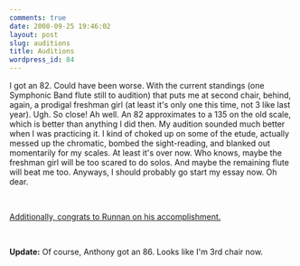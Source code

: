 ```yaml
---
comments: true
date: 2008-09-25 19:46:02
layout: post
slug: auditions
title: Auditions
wordpress_id: 84
---
```


I got an 82. Could have been worse. With the current standings (one Symphonic Band flute still to audition) that puts me at second chair, behind, again, a prodigal freshman girl (at least it's only one this time, not 3 like last year). Ugh. So close! Ah well. An 82 approximates to a 135 on the old scale, which is better than anything I did then. My audition sounded much better when I was practicing it. I kind of choked up on some of the etude, actually messed up the chromatic, bombed the sight-reading, and blanked out momentarily for my scales. At least it's over now. Who knows, maybe the freshman girl will be too scared to do solos. And maybe the remaining flute will beat me too. Anyways, I should probably go start my essay now. Oh dear.




 




[Additionally, congrats to Runnan on his accomplishment.](http://ponspk.blogspot.com/2008/09/happiness-and-procrastination-for.html)




 




**Update:** Of course, Anthony got an 86. Looks like I'm 3rd chair now.
